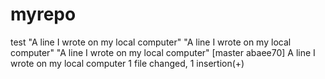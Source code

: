 # myrepo
test
"A line I wrote on my local computer" 
"A line I wrote on my local computer" 
"A line I wrote on my local computer" 
[master abaee70] A line I wrote on my local computer
 1 file changed, 1 insertion(+)
